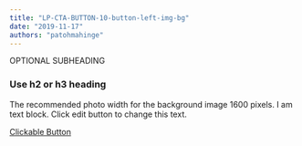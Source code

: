```yaml
---
title: "LP-CTA-BUTTON-10-button-left-img-bg"
date: "2019-11-17"
authors: "patohmahinge"
---
```


OPTIONAL SUBHEADING

### Use h2 or h3 heading

The recommended photo width for the background image 1600 pixels. I am text block. Click edit button to change this text.

[Clickable Button](#)
